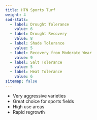 ```yaml
---
title: HTN Sports Turf
weight: 4
sod-stats:
  - label: Drought Tolerance
    value: 6
  - label: Drought Recovery
    value: 8
  - label: Shade Tolerance
    value: 5
  - label: Recovery from Moderate Wear
    value: 9
  - label: Salt Tolerance
    value: 5
  - label: Heat Tolerance
    value: 6
sitemap: false
---
```



* Very aggressive varieties
* Great choice for sports fields
* High use areas
* Rapid regrowth
